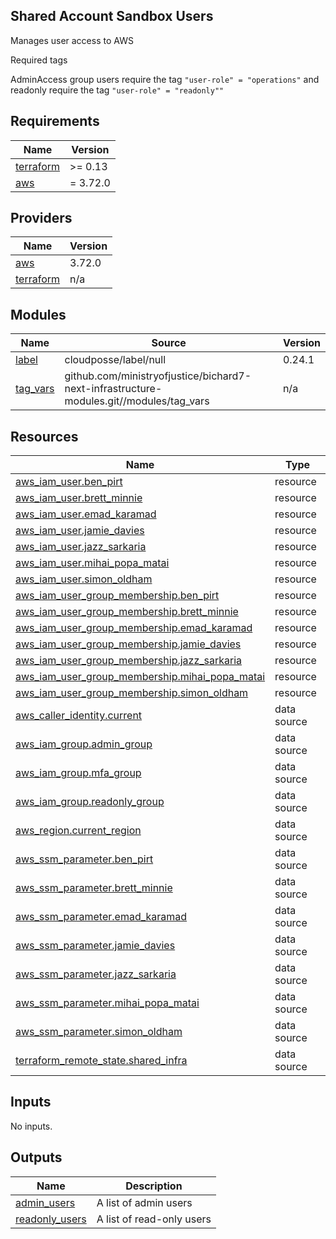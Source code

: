 ## Shared Account Sandbox Users

Manages user access to AWS

Required tags

AdminAccess group users require the tag `"user-role" = "operations"` and readonly require the tag `"user-role" = "readonly""`

<!-- BEGIN_TF_DOCS -->
## Requirements

| Name | Version |
|------|---------|
| <a name="requirement_terraform"></a> [terraform](#requirement\_terraform) | >= 0.13 |
| <a name="requirement_aws"></a> [aws](#requirement\_aws) | = 3.72.0 |

## Providers

| Name | Version |
|------|---------|
| <a name="provider_aws"></a> [aws](#provider\_aws) | 3.72.0 |
| <a name="provider_terraform"></a> [terraform](#provider\_terraform) | n/a |

## Modules

| Name | Source | Version |
|------|--------|---------|
| <a name="module_label"></a> [label](#module\_label) | cloudposse/label/null | 0.24.1 |
| <a name="module_tag_vars"></a> [tag\_vars](#module\_tag\_vars) | github.com/ministryofjustice/bichard7-next-infrastructure-modules.git//modules/tag_vars | n/a |

## Resources

| Name | Type |
|------|------|
| [aws_iam_user.ben_pirt](https://registry.terraform.io/providers/hashicorp/aws/3.72.0/docs/resources/iam_user) | resource |
| [aws_iam_user.brett_minnie](https://registry.terraform.io/providers/hashicorp/aws/3.72.0/docs/resources/iam_user) | resource |
| [aws_iam_user.emad_karamad](https://registry.terraform.io/providers/hashicorp/aws/3.72.0/docs/resources/iam_user) | resource |
| [aws_iam_user.jamie_davies](https://registry.terraform.io/providers/hashicorp/aws/3.72.0/docs/resources/iam_user) | resource |
| [aws_iam_user.jazz_sarkaria](https://registry.terraform.io/providers/hashicorp/aws/3.72.0/docs/resources/iam_user) | resource |
| [aws_iam_user.mihai_popa_matai](https://registry.terraform.io/providers/hashicorp/aws/3.72.0/docs/resources/iam_user) | resource |
| [aws_iam_user.simon_oldham](https://registry.terraform.io/providers/hashicorp/aws/3.72.0/docs/resources/iam_user) | resource |
| [aws_iam_user_group_membership.ben_pirt](https://registry.terraform.io/providers/hashicorp/aws/3.72.0/docs/resources/iam_user_group_membership) | resource |
| [aws_iam_user_group_membership.brett_minnie](https://registry.terraform.io/providers/hashicorp/aws/3.72.0/docs/resources/iam_user_group_membership) | resource |
| [aws_iam_user_group_membership.emad_karamad](https://registry.terraform.io/providers/hashicorp/aws/3.72.0/docs/resources/iam_user_group_membership) | resource |
| [aws_iam_user_group_membership.jamie_davies](https://registry.terraform.io/providers/hashicorp/aws/3.72.0/docs/resources/iam_user_group_membership) | resource |
| [aws_iam_user_group_membership.jazz_sarkaria](https://registry.terraform.io/providers/hashicorp/aws/3.72.0/docs/resources/iam_user_group_membership) | resource |
| [aws_iam_user_group_membership.mihai_popa_matai](https://registry.terraform.io/providers/hashicorp/aws/3.72.0/docs/resources/iam_user_group_membership) | resource |
| [aws_iam_user_group_membership.simon_oldham](https://registry.terraform.io/providers/hashicorp/aws/3.72.0/docs/resources/iam_user_group_membership) | resource |
| [aws_caller_identity.current](https://registry.terraform.io/providers/hashicorp/aws/3.72.0/docs/data-sources/caller_identity) | data source |
| [aws_iam_group.admin_group](https://registry.terraform.io/providers/hashicorp/aws/3.72.0/docs/data-sources/iam_group) | data source |
| [aws_iam_group.mfa_group](https://registry.terraform.io/providers/hashicorp/aws/3.72.0/docs/data-sources/iam_group) | data source |
| [aws_iam_group.readonly_group](https://registry.terraform.io/providers/hashicorp/aws/3.72.0/docs/data-sources/iam_group) | data source |
| [aws_region.current_region](https://registry.terraform.io/providers/hashicorp/aws/3.72.0/docs/data-sources/region) | data source |
| [aws_ssm_parameter.ben_pirt](https://registry.terraform.io/providers/hashicorp/aws/3.72.0/docs/data-sources/ssm_parameter) | data source |
| [aws_ssm_parameter.brett_minnie](https://registry.terraform.io/providers/hashicorp/aws/3.72.0/docs/data-sources/ssm_parameter) | data source |
| [aws_ssm_parameter.emad_karamad](https://registry.terraform.io/providers/hashicorp/aws/3.72.0/docs/data-sources/ssm_parameter) | data source |
| [aws_ssm_parameter.jamie_davies](https://registry.terraform.io/providers/hashicorp/aws/3.72.0/docs/data-sources/ssm_parameter) | data source |
| [aws_ssm_parameter.jazz_sarkaria](https://registry.terraform.io/providers/hashicorp/aws/3.72.0/docs/data-sources/ssm_parameter) | data source |
| [aws_ssm_parameter.mihai_popa_matai](https://registry.terraform.io/providers/hashicorp/aws/3.72.0/docs/data-sources/ssm_parameter) | data source |
| [aws_ssm_parameter.simon_oldham](https://registry.terraform.io/providers/hashicorp/aws/3.72.0/docs/data-sources/ssm_parameter) | data source |
| [terraform_remote_state.shared_infra](https://registry.terraform.io/providers/hashicorp/terraform/latest/docs/data-sources/remote_state) | data source |

## Inputs

No inputs.

## Outputs

| Name | Description |
|------|-------------|
| <a name="output_admin_users"></a> [admin\_users](#output\_admin\_users) | A list of admin users |
| <a name="output_readonly_users"></a> [readonly\_users](#output\_readonly\_users) | A list of read-only users |
<!-- END_TF_DOCS -->
